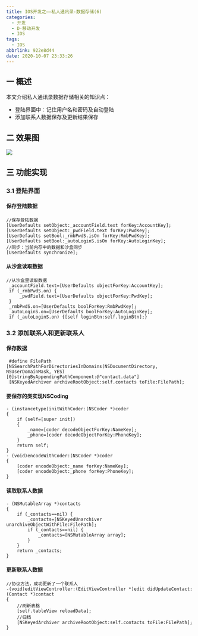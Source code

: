 ```yaml
---
title: IOS开发之——私人通讯录-数据存储(6)
categories:
  - 开发
  - D-移动开发
  - IOS
tags:
  - IOS
abbrlink: 922e8d44
date: 2020-10-07 23:33:26
---
```

## 一 概述

本文介绍私人通讯录数据存储相关的知识点：

* 登陆界面中：记住用户名和密码及自动登陆
* 添加联系人数据保存及更新结果保存

<!--more-->

## 二 效果图

![][1]

## 三 功能实现

### 3.1 登陆界面

#### 保存登陆数据

```
//保存登陆数据
[UserDefaults setObject:_accountField.text forKey:AccountKey];
[UserDefaults setObject:_pwdField.text forKey:PwdKey];
[UserDefaults setBool:_rmbPwdS.isOn forKey:RmbPwdKey];
[UserDefaults setBool:_autoLoginS.isOn forKey:AutoLoginKey];
//同步：当前内存中的数据和沙盒同步
[UserDefaults synchronize];
```

#### 从沙盒读取数据

```
//从沙盒里读取数据
 _accountField.text=[UserDefaults objectForKey:AccountKey];
 if (_rmbPwdS.on) {
     _pwdField.text=[UserDefaults objectForKey:PwdKey];
 }
 _rmbPwdS.on=[UserDefaults boolForKey:RmbPwdKey];
 _autoLoginS.on=[UserDefaults boolForKey:AutoLoginKey];
 if (_autoLoginS.on) {[self loginBtn:self.loginBtn];}
```

### 3.2 添加联系人和更新联系人

#### 保存数据

```
 #define FilePath [NSSearchPathForDirectoriesInDomains(NSDocumentDirectory, NSUserDomainMask, YES)[0]stringByAppendingPathComponent:@"contact.data"]
 [NSKeyedArchiver archiveRootObject:self.contacts toFile:FilePath];
```

#### 要保存的类实现NSCoding

```
- (instancetype)initWithCoder:(NSCoder *)coder
{
    if (self=[super init])
    {
        _name=[coder decodeObjectForKey:NameKey];
        _phone=[coder decodeObjectForKey:PhoneKey];
    }
    return self;
}
- (void)encodeWithCoder:(NSCoder *)coder
{
    [coder encodeObject:_name forKey:NameKey];
    [coder encodeObject:_phone forKey:PhoneKey];
}
```

#### 读取联系人数据

```
- (NSMutableArray *)contacts
{
    if (_contacts==nil) {
        _contacts=[NSKeyedUnarchiver unarchiveObjectWithFile:FilePath];
        if (_contacts==nil) {
            _contacts=[NSMutableArray array];
        }
    }
    return _contacts;
}
```

#### 更新联系人数据

```
//协议方法，成功更新了一个联系人
-(void)editViewController:(EditViewController *)edit didUpdateContact:(Contact *)contact
{
    //刷新表格
    [self.tableView reloadData];
    //归档
    [NSKeyedArchiver archiveRootObject:self.contacts toFile:FilePath];  
}
```



[1]:https://cdn.staticaly.com/gh/PGzxc/CDN/master/blog-ios/ios-sirentongxunlu-save-data.gif